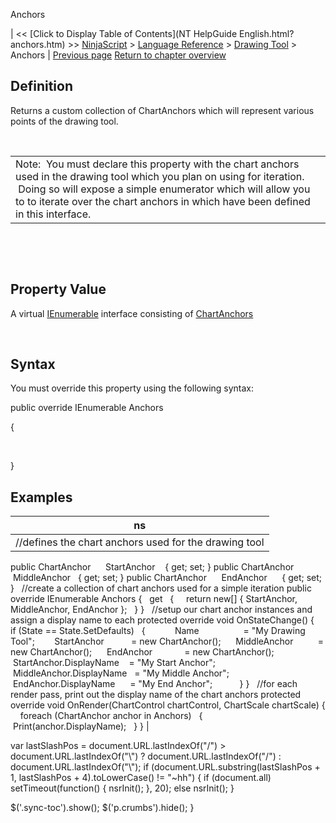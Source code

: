 ﻿










 


Anchors







| &lt;&lt; [Click to Display Table of Contents](NT HelpGuide English.html?anchors.htm) &gt;&gt;
 [NinjaScript](ninjascript.htm) &gt; [Language Reference](language_reference_wip.htm) &gt; [Drawing Tool](drawing_tools.htm) &gt;
Anchors | [Previous page](addpastedoffset.htm)
[Return to chapter overview](drawing_tools.htm)










Definition
----------


Returns a custom collection of ChartAnchors which will represent various points of the drawing tool.  


 




|  |
| --- |
| Note:  You must declare this property with the chart anchors used in the drawing tool which you plan on using for iteration.  Doing so will expose a simple enumerator which will allow you to to iterate over the chart anchors in which have been defined in this interface. |



 


 


Property Value
--------------


A virtual [IEnumerable](https://msdn.microsoft.com/en-us/library/9eekhta0%28v=vs.110%29.aspx) interface consisting of [ChartAnchors](chartanchor.htm)


 


Syntax
------


You must override this property using the following syntax:


public override IEnumerable<chartanchor> Anchors   

{   

     

}



Examples
--------




| ns |
| --- |
| //defines the chart anchors used for the drawing tool
public ChartAnchor      StartAnchor    { get; set; }
public ChartAnchor      MiddleAnchor   { get; set; }
public ChartAnchor      EndAnchor      { get; set; }
 
//create a collection of chart anchors used for a simple iteration
public override IEnumerable<chartanchor> Anchors 
{ 
   get 
   { 
     return new[] { StartAnchor, MiddleAnchor, EndAnchor }; 
   } 
}
 
//setup our chart anchor instances and assign a display name to each
protected override void OnStateChange()
{
   if (State == State.SetDefaults)
   {
      
      Name                  = "My Drawing Tool";
 
      StartAnchor           = new ChartAnchor();
      MiddleAnchor          = new ChartAnchor();
      EndAnchor             = new ChartAnchor();
 
      StartAnchor.DisplayName    = "My Start Anchor";
      MiddleAnchor.DisplayName   = "My Middle Anchor";
      EndAnchor.DisplayName      = "My End Anchor";
         
   }
}
 
//for each render pass, print out the display name of the chart anchors
protected override void OnRender(ChartControl chartControl, ChartScale chartScale)
{   
   foreach (ChartAnchor anchor in Anchors)
   {
      Print(anchor.DisplayName);
   }
} |






 
 var lastSlashPos = document.URL.lastIndexOf("/") &gt; document.URL.lastIndexOf("\\") ? document.URL.lastIndexOf("/") : document.URL.lastIndexOf("\\");
 if (document.URL.substring(lastSlashPos + 1, lastSlashPos + 4).toLowerCase() != "~hh") {
 if (document.all) setTimeout(function() {
 nsrInit();
 }, 20);
 else nsrInit();
 }
 
 
 $('.sync-toc').show();
 $('p.crumbs').hide();
 }
 
 
 



</chartanchor></chartanchor>